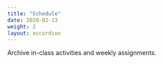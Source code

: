 ```yaml
---
title: "Schedule"
date: 2020-02-13
weight: 2
layout: accordion
---
```


Archive in-class activities and weekly assignments.



